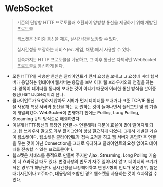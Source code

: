 # WebSocket

>기존의 단방향 HTTP 프로토콜과 호환되어 양방향 통신을 제공하기 위해 개발된 프로토콜
> 
>웹소켓은 전이중 통신을 제공, 실시간성을 보장할 수 있다.
> 
> 실시간성을 보장하는 서비스(ex. 게임, 채팅)에서 사용할 수 있다.
> 
> 접속까지는 HTTP 프로토콜을 이용하고, 그 이후 통신은 자체적인 WebSocket 프로토콜로 통신하게 된다.

- 모든 HTTP를 사용한 통신은 클라이언트가 먼저 요청을 보내고 그 요청에 따라 웹서버가 응답하는 형태이며 웹서버는 응답을 보낸 이후 웹 브라우저와의 연결을 끊는다.
양쪽이 데이터를 동시에 보내는 것이 아니기 때문에 이러한 통신 방식을 반이중 통신(Half Duplex)이라 한다.
- 클라이언트가 요청하지 않아도 서버가 먼저 데이터를 보내거나 표준 TCP/IP 통신을 사용해 특정 서버와 통신을 하는 등 원하는 것이 늘어나면서 플러그인 및 웹 기술이 개발되었다.
WebSocket이 존재하기 전에는 Polling, Long Polling, Streaming 등의 방식으로 해결하였다.
- 이렇게 HTTP통신의 특징인 (연결 -> 연결해제) 때문에 효율이 많이 떨어지게 되고, 웹 브라우저 말고도 외부 플러그인이 항상 필요하게 되었다.
그래서 개발된 기술이 웹소켓이다. 웹소켓은 클라이언트가 접속 요청을 하고 웹 서버가 응답한 후 연결을 끊는 것이 아닌 Connection을 그대로 유지하고 클라이언트의 요청 없이도 데이터를 전송할 수 있는 프로토콜이다.
- 웹소켓은 서비스를 동적으로 만들어 주지만 Ajax, Streaming, Long Polling 기술이 더 효과적일 때도 있다.
변경사항의 빈도가 자주 일어나지 않고, 데이터의 크기가 작은 경우가 해당된다. 실시간성을 보장해야하고 변경사항의 빈도가 잦은경우, 짧은 대기시간이나 고주파수, 대용량의 조합인 경우 웹소켓을 사용하는 것이 효과적일 수 있다.

